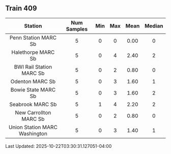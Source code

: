## Train 409

| Station | Num Samples | Min | Max | Mean | Median |
| :-----: | :---------: | :-: | :-: | :--: | :----: |
| Penn Station MARC Sb | 5 | 0 | 0 | 0.00 | 0 |
| Halethorpe MARC Sb | 5 | 0 | 4 | 2.40 | 2 |
| BWI Rail Station MARC Sb | 5 | 0 | 2 | 0.80 | 0 |
| Odenton MARC Sb | 5 | 0 | 3 | 1.60 | 1 |
| Bowie State MARC Sb | 5 | 0 | 3 | 1.60 | 2 |
| Seabrook MARC Sb | 5 | 1 | 4 | 2.20 | 2 |
| New Carrollton MARC Sb | 5 | 0 | 2 | 0.80 | 0 |
| Union Station MARC Washington | 5 | 0 | 3 | 1.40 | 1 |


Last Updated: 2025-10-22T03:30:31.127051-04:00